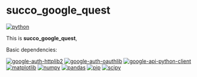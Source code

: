 # succo_google_quest

[![python](https://img.shields.io/badge/python-grey.svg)](https://www.python.org/)

This is **succo_google_quest**, 

Basic dependencies:

[![google-auth-httplib2](https://img.shields.io/badge/google_auth_httplib2-grey.svg)](https://pypi.org/project/google-auth-httplib2/) [![google-auth-oauthlib](https://img.shields.io/badge/google_auth_oauthlib-grey.svg)](https://pypi.org/project/google-auth-oauthlib/) [![google-api-python-client](https://img.shields.io/badge/google_api_python_client-grey.svg)](https://github.com/googleapis/google-api-python-client) [![matplotlib](https://img.shields.io/badge/matplotlib-3.3.1-blue.svg)](https://matplotlib.org/) [![numpy](https://img.shields.io/badge/numpy-grey.svg)](https://numpy.org/) [![pandas](https://img.shields.io/badge/pandas-grey.svg)](https://pandas.pydata.org/) [![pip](https://img.shields.io/badge/pip-grey.svg)](https://pip.pypa.io/en/stable/) [![scipy](https://img.shields.io/badge/scipy-grey.svg)](https://www.scipy.org/)
